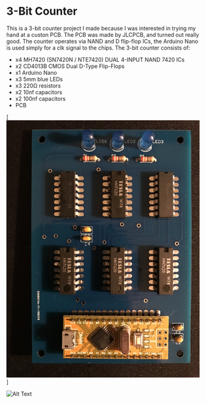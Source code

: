 # 3-Bit Counter
This is a 3-bit counter project I made because I was interested in trying my hand at a custon PCB. The PCB was made by JLCPCB, and turned out really good. The counter operates via NAND and D flip-flop ICs, the Arduino Nano is used simply for a clk signal to the chips. 
The 3-bit counter consists of:
- x4 MH7420 (SN7420N / NTE7420) DUAL 4-INPUT NAND 7420 ICs
- x2 CD4013B CMOS Dual D-Type Flip-Flops
- x1 Arduino Nano
- x3 5mm blue LEDs
- x3 220Ω resistors
- x2 10nf capacitors
- x2 100nf capacitors
- PCB
  
[![N|Solid](https://github.com/mrcoulter45/3-Bit-Counter/blob/master/Pictures/3-bit-counter.jpg)]

![Alt Text](https://github.com/mrcoulter45/3-Bit-Counter/blob/master/Pictures/3-bit-counter.gif)
